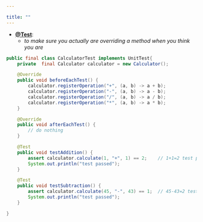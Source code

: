 ```yaml
---

title: "" 
---
```


- **[@Test](https://github.com/ppdouble/caculator/blob/master/Test.java)**: 
  - *to make sure you actually are overriding a method when you think you are*

```Java
public final class CalculatorTest implements UnitTest{
    private  final Calculator calculator = new Calculator();

    @Override
    public void beforeEachTest() {
        calculator.registerOperation("+", (a, b) -> a + b);
        calculator.registerOperation("-", (a, b) -> a - b);
        calculator.registerOperation("/", (a, b) -> a / b);
        calculator.registerOperation("*", (a, b) -> a * b);
    }

    @Override
    public void afterEachTest() {
        // do nothing
    }

    @Test
    public void testAddition() {
        assert calculator.calculate(1, "+", 1) == 2;    // 1+1=2 test passed
        System.out.println("test passed");
    }

    @Test
    public void testSubtraction() {
        assert calculator.calculate(45, "-", 43) == 1;  // 45-43=2 test failed
        System.out.println("test passed");
    }

}





```
